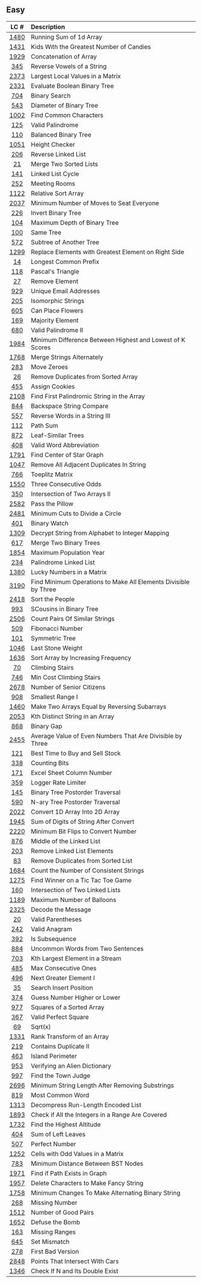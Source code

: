 ## Easy
|LC #|Description|
|:-:|:-|
|[1480](https://leetcode.com/problems/running-sum-of-1d-array/)| Running Sum of 1d Array|
|[1431](https://leetcode.com/problems/kids-with-the-greatest-number-of-candies/)| Kids With the Greatest Number of Candies|
|[1929](https://leetcode.com/problems/concatenation-of-array/)| Concatenation of Array|
|[345](https://leetcode.com/problems/reverse-vowels-of-a-string/)| Reverse Vowels of a String|
|[2373](https://leetcode.com/problems/largest-local-values-in-a-matrix/)|  Largest Local Values in a Matrix|
|[2331](https://leetcode.com/problems/evaluate-boolean-binary-tree/)|  Evaluate Boolean Binary Tree|
|[704](https://leetcode.com/problems/binary-search/description/)|  Binary Search|
|[543](https://leetcode.com/problems/product-of-array-except-self/)|  Diameter of Binary Tree|
|[1002](https://leetcode.com/problems/find-common-characters/)|  Find Common Characters|
|[125](https://leetcode.com/problems/valid-palindrome/)|  Valid Palindrome|
|[110](https://leetcode.com/problems/balanced-binary-tree/)|  Balanced Binary Tree|
|[1051](https://leetcode.com/problems/height-checker/)|  Height Checker|
|[206](https://leetcode.com/problems/reverse-linked-list/)|  Reverse Linked List|
|[21](https://leetcode.com/problems/merge-two-sorted-lists/)|  Merge Two Sorted Lists|
|[141](https://leetcode.com/problems/linked-list-cycle/)|  Linked List Cycle|
|[252](https://leetcode.com/problems/meeting-rooms/)|  Meeting Rooms|
|[1122](https://leetcode.com/problems/relative-sort-array/)|  Relative Sort Array|
|[2037](https://leetcode.com/problems/minimum-number-of-moves-to-seat-everyone/)|  Minimum Number of Moves to Seat Everyone|
|[226](https://leetcode.com/problems/invert-binary-tree/)|  Invert Binary Tree|
|[104](https://leetcode.com/problems/maximum-depth-of-binary-tree/)|  Maximum Depth of Binary Tree|
|[100](https://leetcode.com/problems/same-tree/)|  Same Tree|
|[572](https://leetcode.com/problems/subtree-of-another-tree/)|  Subtree of Another Tree|
|[1299](https://leetcode.com/problems/replace-elements-with-greatest-element-on-right-side/)|  Replace Elements with Greatest Element on Right Side|
|[14](https://leetcode.com/problems/longest-common-prefix/)|  Longest Common Prefix|
|[118](https://leetcode.com/problems/pascals-triangle/)|  Pascal's Triangle|
|[27](https://leetcode.com/problems/remove-element/)|   Remove Element|
|[929](https://leetcode.com/problems/unique-email-addresses/)|   Unique Email Addresses|
|[205](https://leetcode.com/problems/isomorphic-strings/)|   Isomorphic Strings|
|[605](https://leetcode.com/problems/can-place-flowers/)|   Can Place Flowers|
|[169](https://leetcode.com/problems/majority-element/)|   Majority Element|
|[680](https://leetcode.com/problems/valid-palindrome-ii/)|   Valid Palindrome II|
|[1984](https://leetcode.com/problems/minimum-difference-between-highest-and-lowest-of-k-scores/)|   Minimum Difference Between Highest and Lowest of K Scores|
|[1768](https://leetcode.com/problems/merge-strings-alternately/)|   Merge Strings Alternately|
|[283](https://leetcode.com/problems/move-zeroes/)|   Move Zeroes|
|[26](https://leetcode.com/problems/remove-duplicates-from-sorted-array/)|   Remove Duplicates from Sorted Array|
|[455](https://leetcode.com/problems/assign-cookies/)|   Assign Cookies|
|[2108](https://leetcode.com/problems/find-first-palindromic-string-in-the-array/)|   Find First Palindromic String in the Array|
|[844](https://leetcode.com/problems/backspace-string-compare/)|   Backspace String Compare|
|[557](https://leetcode.com/problems/reverse-words-in-a-string-iii/)|   Reverse Words in a String III|
|[112](https://leetcode.com/problems/path-sum/)|   Path Sum|
|[872](https://leetcode.com/problems/leaf-similar-trees/)|   Leaf-Similar Trees|
|[408](https://leetcode.com/problems/valid-word-abbreviation/)|   Valid Word Abbreviation|
|[1791](https://leetcode.com/problems/find-center-of-star-graph/)|   Find Center of Star Graph|
|[1047](https://leetcode.com/problems/remove-all-adjacent-duplicates-in-string/)|   Remove All Adjacent Duplicates In String|
|[766](https://leetcode.com/problems/toeplitz-matrix/)|   Toeplitz Matrix|
|[1550](https://leetcode.com/problems/three-consecutive-odds/)|   Three Consecutive Odds|
|[350](https://leetcode.com/problems/intersection-of-two-arrays-ii/)|   Intersection of Two Arrays II|
|[2582](https://leetcode.com/problems/pass-the-pillow/)|   Pass the Pillow|
|[2481](https://leetcode.com/problems/minimum-cuts-to-divide-a-circle/)|   Minimum Cuts to Divide a Circle|
|[401](https://leetcode.com/problems/binary-watch/)|   Binary Watch|
|[1309](https://leetcode.com/problems/decrypt-string-from-alphabet-to-integer-mapping/)|   Decrypt String from Alphabet to Integer Mapping|
|[617](https://leetcode.com/problems/merge-two-binary-trees/)|   Merge Two Binary Trees|
|[1854](https://leetcode.com/problems/maximum-population-year/)|   Maximum Population Year|
|[234](https://leetcode.com/problems/palindrome-linked-list/)|   Palindrome Linked List|
|[1380](https://leetcode.com/problems/lucky-numbers-in-a-matrix/)|   Lucky Numbers in a Matrix|
|[3190](https://leetcode.com/problems/find-minimum-operations-to-make-all-elements-divisible-by-three/)|   Find Minimum Operations to Make All Elements Divisible by Three|
|[2418](https://leetcode.com/problems/sort-the-people/)|   Sort the People|
|[993](https://leetcode.com/problems/cousins-in-binary-tree/)|   SCousins in Binary Tree|
|[2506](https://leetcode.com/problems/count-pairs-of-similar-strings/)|    Count Pairs Of Similar Strings |
|[509](https://leetcode.com/problems/fibonacci-number/)|    Fibonacci Number |
|[101](https://leetcode.com/problems/symmetric-tree)|    Symmetric Tree |
|[1046](https://leetcode.com/problems/last-stone-weight/)|    Last Stone Weight |
|[1636](https://leetcode.com/problems/sort-array-by-increasing-frequency/)|    Sort Array by Increasing Frequency |
|[70](https://leetcode.com/problems/climbing-stairs/)|    Climbing Stairs |
|[746](https://leetcode.com/problems/min-cost-climbing-stairs/)|    Min Cost Climbing Stairs |
|[2678](https://leetcode.com/problems/number-of-senior-citizens/)|    Number of Senior Citizens |
|[908](https://leetcode.com/problems/smallest-range-i/)|    Smallest Range I |
|[1460](https://leetcode.com/problems/make-two-arrays-equal-by-reversing-subarrays/)|    Make Two Arrays Equal by Reversing Subarrays |
|[2053](https://leetcode.com/problems/kth-distinct-string-in-an-array/)|    Kth Distinct String in an Array |
|[868](https://leetcode.com/problems/binary-gap/)|    Binary Gap |
|[2455](https://leetcode.com/problems/average-value-of-even-numbers-that-are-divisible-by-three/)|    Average Value of Even Numbers That Are Divisible by Three |
|[121](https://leetcode.com/problems/best-time-to-buy-and-sell-stock/)|    Best Time to Buy and Sell Stock |
|[338](https://leetcode.com/problems/counting-bits/)|    Counting Bits |
|[171](https://leetcode.com/problems/excel-sheet-column-number/)|    Excel Sheet Column Number |
|[359](https://leetcode.com/problems/logger-rate-limiter/)|    Logger Rate Limiter |
|[145](https://leetcode.com/problems/binary-tree-postorder-traversal/)|    Binary Tree Postorder Traversal |
|[590](https://leetcode.com/problems/n-ary-tree-postorder-traversal/)|    N-ary Tree Postorder Traversal |
|[2022](https://leetcode.com/problems/convert-1d-array-into-2d-array/)|    Convert 1D Array Into 2D Array |
|[1945](https://leetcode.com/problems/sum-of-digits-of-string-after-convert/)|    Sum of Digits of String After Convert |
|[2220](https://leetcode.com/problems/minimum-bit-flips-to-convert-number/)|    Minimum Bit Flips to Convert Number |
|[876](https://leetcode.com/problems/middle-of-the-linked-list/)|     Middle of the Linked List |
|[203](https://leetcode.com/problems/remove-linked-list-elements/)|     Remove Linked List Elements |
|[83](https://leetcode.com/problems/remove-duplicates-from-sorted-list/)|     Remove Duplicates from Sorted List |
|[1684](https://leetcode.com/problems/count-the-number-of-consistent-strings/)|     Count the Number of Consistent Strings |
|[1275](https://leetcode.com/problems/find-winner-on-a-tic-tac-toe-game/)|     Find Winner on a Tic Tac Toe Game |
|[160](https://leetcode.com/problems/intersection-of-two-linked-lists/)|     Intersection of Two Linked Lists |
|[1189](https://leetcode.com/problems/maximum-number-of-balloons/)|     Maximum Number of Balloons |
|[2325](https://leetcode.com/problems/decode-the-message/)|     Decode the Message |
|[20](https://leetcode.com/problems/valid-parentheses/)|     Valid Parentheses |
|[242](https://leetcode.com/problems/valid-anagram/)|     Valid Anagram |
|[392](https://leetcode.com/problems/is-subsequence/)|     Is Subsequence |
|[884](https://leetcode.com/problems/uncommon-words-from-two-sentences/)|     Uncommon Words from Two Sentences |
|[703](https://leetcode.com/problems/kth-largest-element-in-a-stream/)|     Kth Largest Element in a Stream |
|[485](https://leetcode.com/problems/max-consecutive-ones/)|     Max Consecutive Ones |
|[496](https://leetcode.com/problems/next-greater-element-i/)|      Next Greater Element I |
|[35](https://leetcode.com/problems/search-insert-position/)|      Search Insert Position |
|[374](https://leetcode.com/problems/guess-number-higher-or-lower/)|      Guess Number Higher or Lower |
|[977](https://leetcode.com/problems/squares-of-a-sorted-array/)|      Squares of a Sorted Array |
|[367](https://leetcode.com/problems/valid-perfect-square/)|      Valid Perfect Square |
|[69](https://leetcode.com/problems/sqrtx/)|      Sqrt(x) |
|[1331](https://leetcode.com/problems/rank-transform-of-an-array/)|      Rank Transform of an Array |
|[219](https://leetcode.com/problems/contains-duplicate-ii/)|      Contains Duplicate II |
|[463](https://leetcode.com/problems/island-perimeter/)|      Island Perimeter |
|[953](https://leetcode.com/problems/verifying-an-alien-dictionary/)|      Verifying an Alien Dictionary |
|[997](https://leetcode.com/problems/find-the-town-judge/)|      Find the Town Judge |
|[2696](https://leetcode.com/problems/minimum-string-length-after-removing-substrings/)|      Minimum String Length After Removing Substrings |
|[819](https://leetcode.com/problems/most-common-word/)|      Most Common Word |
|[1313](https://leetcode.com/problems/decompress-run-length-encoded-list/)|      Decompress Run-Length Encoded List |
|[1893](https://leetcode.com/problems/check-if-all-the-integers-in-a-range-are-covered/)|      Check if All the Integers in a Range Are Covered |
|[1732](https://leetcode.com/problems/find-the-highest-altitude/)|      Find the Highest Altitude |
|[404](https://leetcode.com/problems/sum-of-left-leaves/)|      Sum of Left Leaves |
|[507](https://leetcode.com/problems/perfect-number/)|      Perfect Number |
|[1252](https://leetcode.com/problems/cells-with-odd-values-in-a-matrix/)|      Cells with Odd Values in a Matrix |
|[783](https://leetcode.com/problems/minimum-distance-between-bst-nodes/)|      Minimum Distance Between BST Nodes |
|[1971](https://leetcode.com/problems/find-if-path-exists-in-graph/)|      Find if Path Exists in Graph |
|[1957](https://leetcode.com/problems/delete-characters-to-make-fancy-string/)|      Delete Characters to Make Fancy String |
|[1758](https://leetcode.com/problems/minimum-changes-to-make-alternating-binary-string/)|      Minimum Changes To Make Alternating Binary String |
|[268](https://leetcode.com/problems/missing-number/)|      Missing Number |
|[1512](https://leetcode.com/problems/number-of-good-pairs/)|      Number of Good Pairs |
|[1652](https://leetcode.com/problems/defuse-the-bomb/)|      Defuse the Bomb |
|[163](https://leetcode.com/problems/missing-ranges/)|      Missing Ranges |
|[645](https://leetcode.com/problems/set-mismatch/)|      Set Mismatch |
|[278](https://leetcode.com/problems/first-bad-version/)|      First Bad Version |
|[2848](https://leetcode.com/problems/points-that-intersect-with-cars/)|      Points That Intersect With Cars |
|[1346](https://leetcode.com/problems/check-if-n-and-its-double-exist/)|      Check If N and Its Double Exist |
